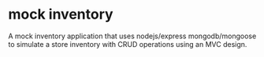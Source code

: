 
# mock inventory

A mock inventory application that uses nodejs/express mongodb/mongoose to simulate a store inventory with CRUD operations using an MVC design.
